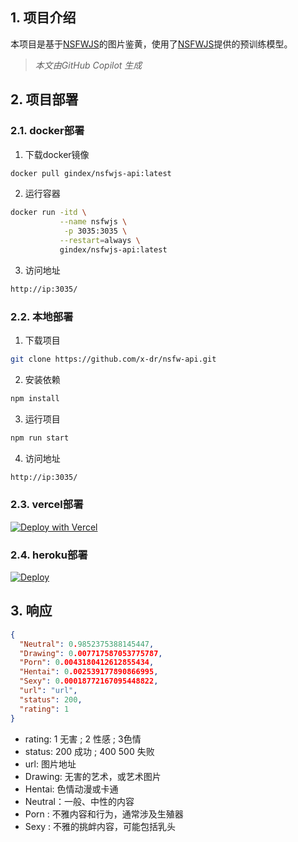 ## 1. 项目介绍

本项目是基于[NSFWJS](https://github.com/infinitered/nsfwjs)的图片鉴黄，使用了[NSFWJS]()提供的预训练模型。

> *本文由GitHub Copilot 生成*

## 2. 项目部署

### 2.1. docker部署
    
1. 下载docker镜像

```bash
docker pull gindex/nsfwjs-api:latest
```

2. 运行容器

```bash
docker run -itd \
           --name nsfwjs \
            -p 3035:3035 \
           --restart=always \
           gindex/nsfwjs-api:latest
```

3. 访问地址

```bash
http://ip:3035/
```


### 2.2. 本地部署

1. 下载项目

```bash
git clone https://github.com/x-dr/nsfw-api.git
```

2. 安装依赖

```bash
npm install
```

3. 运行项目

```bash
npm run start
```

4. 访问地址

```bash
http://ip:3035/
```

### 2.3. vercel部署

[![Deploy with Vercel](https://vercel.com/button?utm_source=busiyi&utm_campaign=oss)](https://vercel.com/new/clone?utm_source=busiyi&utm_campaign=oss&repository-url=https://github.com/x-dr/nsfw-api)


### 2.4. heroku部署

[![Deploy](https://www.herokucdn.com/deploy/button.svg)](https://heroku.com/deploy)


## 3. 响应

```json
{
  "Neutral": 0.9852375388145447,  
  "Drawing": 0.007717587053775787,
  "Porn": 0.0043180412612855434,
  "Hentai": 0.002539177890866995,
  "Sexy": 0.00018772167095448822,
  "url": "url",
  "status": 200,
  "rating": 1
}
```

- rating: 1 无害 ; 2 性感 ; 3色情 
- status: 200 成功 ; 400 500 失败
- url: 图片地址
- Drawing: 无害的艺术，或艺术图片
- Hentai: 色情动漫或卡通
- Neutral：一般、中性的内容
- Porn : 不雅内容和行为，通常涉及生殖器
- Sexy : 不雅的挑衅内容，可能包括乳头





